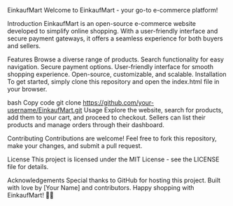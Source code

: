 EinkaufMart
Welcome to EinkaufMart - your go-to e-commerce platform!

Introduction
EinkaufMart is an open-source e-commerce website developed to simplify online shopping. With a user-friendly interface and secure payment gateways, it offers a seamless experience for both buyers and sellers.

Features
Browse a diverse range of products.
Search functionality for easy navigation.
Secure payment options.
User-friendly interface for smooth shopping experience.
Open-source, customizable, and scalable.
Installation
To get started, simply clone this repository and open the index.html file in your browser.

bash
Copy code
git clone https://github.com/your-username/EinkaufMart.git
Usage
Explore the website, search for products, add them to your cart, and proceed to checkout. Sellers can list their products and manage orders through their dashboard.

Contributing
Contributions are welcome! Feel free to fork this repository, make your changes, and submit a pull request.

License
This project is licensed under the MIT License - see the LICENSE file for details.

Acknowledgements
Special thanks to GitHub for hosting this project.
Built with love by [Your Name] and contributors.
Happy shopping with EinkaufMart! 🛒🎉

